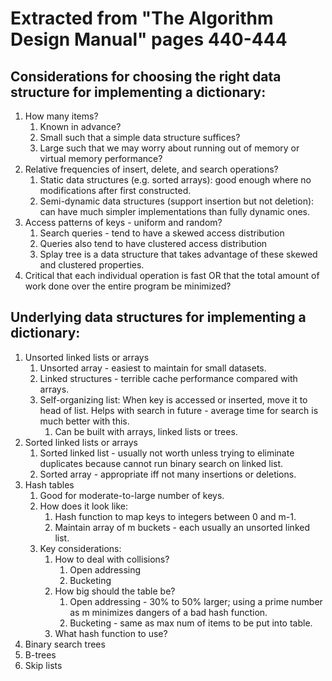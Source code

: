 # Extracted from "The Algorithm Design Manual" pages 440-444

## Considerations for choosing the right data structure for implementing a dictionary:
1. How many items?
   1. Known in advance?
   2. Small such that a simple data structure suffices?
   3. Large such that we may worry about running out of memory or virtual memory performance?
2. Relative frequencies of insert, delete, and search operations?
   1. Static data structures (e.g. sorted arrays): good enough where no modifications after first constructed.
   2. Semi-dynamic data structures (support insertion but not deletion): can have much simpler implementations than fully dynamic ones.
3. Access patterns of keys - uniform and random?
   1. Search queries - tend to have a skewed access distribution
   2. Queries also tend to have clustered access distribution
   3. Splay tree is a data structure that takes advantage of these skewed and clustered properties.
4. Critical that each individual operation is fast OR that the total amount of work done over the entire program be minimized?

## Underlying data structures for implementing a dictionary:
1. Unsorted linked lists or arrays
   1. Unsorted array - easiest to maintain for small datasets.
   2. Linked structures - terrible cache performance compared with arrays.
   3. Self-organizing list: When key is accessed or inserted, move it to head of list. Helps with search in future - average time for search is much better with this.
      1. Can be built with arrays, linked lists or trees.
2. Sorted linked lists or arrays
   1. Sorted linked list - usually not worth unless trying to eliminate duplicates because cannot run binary search on linked list.
   2. Sorted array - appropriate iff not many insertions or deletions.
3. Hash tables
   1. Good for moderate-to-large number of keys.
   2. How does it look like:
      1. Hash function to map keys to integers between 0 and m-1.
      2. Maintain array of m buckets - each usually an unsorted linked list.
   3. Key considerations:
      1. How to deal with collisions?
         1. Open addressing
         2. Bucketing
      2. How big should the table be?
         1. Open addressing - 30% to 50% larger; using a prime number as m minimizes dangers of a bad hash function.
         2. Bucketing - same as max num of items to be put into table.
      3. What hash function to use?
4. Binary search trees
5. B-trees
6. Skip lists
